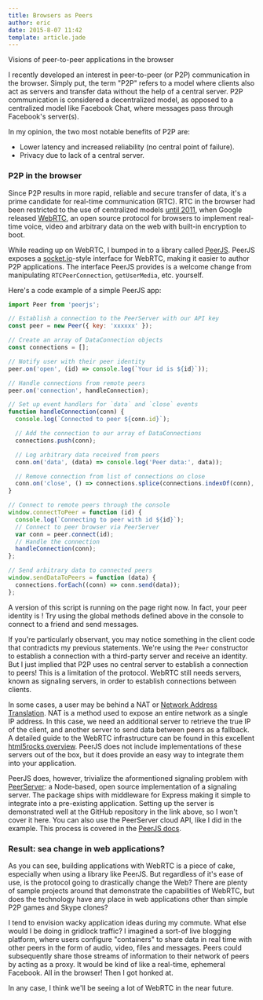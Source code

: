 ```yaml
---
title: Browsers as Peers
author: eric
date: 2015-8-07 11:42
template: article.jade
---
```

Visions of peer-to-peer applications in the browser
<span class="more"></span>

I recently developed an interest in peer-to-peer (or P2P) communication in
the browser. Simply put, the term "P2P" refers to a model where clients also act
as servers and transfer data without the help of a central server.
P2P communication is considered a decentralized model, as opposed to a
centralized model like Facebook Chat, where messages pass through Facebook's
server(s).

In my opinion, the two most notable benefits of P2P are:
- Lower latency and increased reliability (no central point of failure).
- Privacy due to lack of a central server.

### P2P in the browser

Since P2P results in more rapid, reliable and secure transfer of data, it's a
prime candidate for real-time communication (RTC). RTC in the browser had been
restricted to the use of centralized models [until 2011](http://lists.w3.org/Archives/Public/public-webrtc/2011May/0022.html "WebRTC release"),
when Google released [WebRTC](http://w3c.github.io/webrtc-pc/ "WebRTC WC3 Editors Draft"),
an open source protocol for browsers to implement real-time voice, video and
arbitrary data on the web with built-in encryption to boot.

While reading up on WebRTC, I bumped in to a library called [PeerJS](http://peerjs.com/, "PeerJS website").
PeerJS exposes a [socket.io](http://socket.io/ "SocketIO website")-style
interface for WebRTC, making it easier to author P2P applications. The interface
PeerJS provides is a welcome change from manipulating `RTCPeerConnection`,
`getUserMedia`, etc. yourself.

Here's a code example of a simple PeerJS app:

```javascript
import Peer from 'peerjs';

// Establish a connection to the PeerServer with our API key
const peer = new Peer({ key: 'xxxxxx' });

// Create an array of DataConnection objects
const connections = [];

// Notify user with their peer identity
peer.on('open', (id) => console.log(`Your id is ${id}`));

// Handle connections from remote peers
peer.on('connection', handleConnection);

// Set up event handlers for `data` and `close` events
function handleConnection(conn) {
  console.log(`Connected to peer ${conn.id}`);

  // Add the connection to our array of DataConnections
  connections.push(conn);

  // Log arbitrary data received from peers
  conn.on('data', (data) => console.log('Peer data:', data));

  // Remove connection from list of connections on close
  conn.on('close', () => connections.splice(connections.indexOf(conn), 1));
}

// Connect to remote peers through the console
window.connectToPeer = function (id) {
  console.log(`Connecting to peer with id ${id}`);
  // Connect to peer browser via PeerServer
  var conn = peer.connect(id);
  // Handle the connection
  handleConnection(conn);
};

// Send arbitrary data to connected peers
window.sendDataToPeers = function (data) {
  connections.forEach((conn) => conn.send(data));
};
```

<p id="peer-example" class="Box Box--aside">
A version of this script is running on the page right now. In fact, your peer
identity is <code id="peer-id"></code>! Try using the global methods defined
above in the console to connect to a friend and send messages.
</p>

If you're particularly observant, you may notice something in the client code
that contradicts my previous statements. We're using the `Peer` constructor
to establish a connection with a third-party server and receive an identity.
But I just implied that P2P uses no central server to establish a connection
to peers! This is a limitation of the protocol. WebRTC still needs servers,
known as signaling servers, in order to establish connections between clients.

In some cases, a user may be behind a NAT or [Network Address Translation](https://en.wikipedia.org/wiki/Network_address_translation). NAT is a method used to expose an entire network as a single IP address. In this case, we need
an additional server to retrieve the true IP of the client, and another server
to send data between peers as a fallback. A detailed guide to the WebRTC
infrastructure can be found in this excellent [html5rocks overview](http://www.html5rocks.com/en/tutorials/webrtc/infrastructure/ "html5rocks WebRTC infrastructure overview"). PeerJS does not include implementations of
these servers out of the box, but it does provide an easy way to integrate them
into your application.

PeerJS does, however, trivialize the aformentioned signaling problem with
[PeerServer](https://github.com/peers/peerjs-server "PeerServer repository"):
a Node-based, open source implementation of a signaling server. The
package ships with middleware for Express making it simple to integrate into a
pre-existing application. Setting up the server is demonstrated well at the
GitHub repository in the link above, so I won't cover it here. You can also
use the PeerServer cloud API, like I did in the example. This process is covered
in the [PeerJS docs](http://peerjs.com/docs "PeerJS docs").

### Result: sea change in web applications?

As you can see, building applications with WebRTC is a piece of cake, especially
when using a library like PeerJS. But regardless of it's ease of use,
is the protocol going to drastically change the Web? There are plenty of sample
projects around that demonstrate the capabilities of WebRTC, but does the
technology have any place in web applications other than simple P2P games and
Skype clones?

I tend to envision wacky application ideas during my commute. What else would
I be doing in gridlock traffic? I imagined a sort-of live blogging platform,
where users configure "containers" to share data in real time with other peers
in the form of audio, video, files and messages. Peers could subsequently
share those streams of information to their network of peers by acting as a
proxy. It would be kind of like a real-time, ephemeral Facebook. All in the
browser! Then I got honked at.

In any case, I think we'll be seeing a lot of WebRTC in the near future.

<script src="https://cdnjs.cloudflare.com/ajax/libs/peerjs/0.3.14/peer.min.js" type="text/javascript"></script>
<script src="main.js" type="text/javascript"></script>
